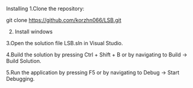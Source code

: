 Installing
1.Clone the repository:

git clone https://github.com/korzhn066/LSB.git

2. Install windows

3.Open the solution file LSB.sln in Visual Studio.

4.Build the solution by pressing Ctrl + Shift + B or by navigating to Build -> Build Solution.

5.Run the application by pressing F5 or by navigating to Debug -> Start Debugging.

